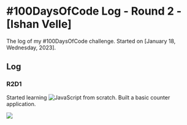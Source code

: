 # #100DaysOfCode Log - Round 2 - [Ishan Velle]

The log of my #100DaysOfCode challenge. Started on [January 18, Wednesday, 2023].

## Log

### R2D1 
Started learning&nbsp;![JavaScript](https://img.shields.io/badge/JavaScript-informational?style=flat&logo=JavaScript&logoColor=gold&color=black)&nbsp;from scratch. Built a basic counter application. 

[![](https://img.shields.io/badge/Twitter-informational?style=flat&logo=twitter&logoColor=deepskyblue&color=111)](https://twitter.com/thefoss_m/status/1615744132227661824?ref_src=twsrc%5Etfw%7Ctwcamp%5Etweetembed%7Ctwterm%5E1615744132227661824%7Ctwgr%5E%7Ctwcon%5Es1_c10&ref_url=https%3A%2F%2Fpublish.twitter.com%2F%3Fquery%3Dhttps3A2F2Ftwitter.com2Fthefoss_m2Fstatus2F1615744132227661824widget%3DTweet)



